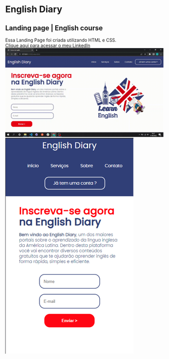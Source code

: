 # English Diary
## Landing page | English course

Essa Landing Page foi criada utilizando HTML e CSS. <br/>
<a href="https://www.linkedin.com/in/luana-reis-53946423b/"> Clique aqui para acessar o meu LinkedIn
<img src="https://github.com/luanareis00/english-diary/blob/main/components/images/2022-06-11-19-27-57_Trim.gif" width="500px"/>
<img src="https://raw.githubusercontent.com/luanareis00/english-diary/45d4b7a9edb58b0656b26878dc8d1a0b35302d9c/components/images/preview-responsive.png"/>
</a>
